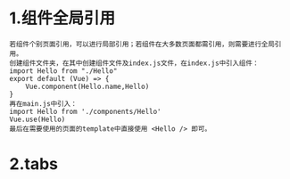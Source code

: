 # 1.组件全局引用
    若组件个别页面引用，可以进行局部引用；若组件在大多数页面都需引用，则需要进行全局引用。
    创建组件文件夹，在其中创建组件文件及index.js文件，在index.js中引入组件：
    import Hello from "./Hello"
    export default (Vue) => {
        Vue.component(Hello.name,Hello)
    }
    再在main.js中引入：
    import Hello from './components/Hello'
    Vue.use(Hello)
    最后在需要使用的页面的template中直接使用 <Hello /> 即可。
# 2.tabs
    